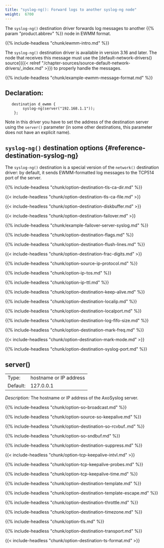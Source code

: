 ```yaml
---
title: "syslog-ng(): Forward logs to another syslog-ng node"
weight:  6700
---
```

<!-- DISCLAIMER: This file is based on the syslog-ng Open Source Edition documentation https://github.com/balabit/syslog-ng-ose-guides/commit/2f4a52ee61d1ea9ad27cb4f3168b95408fddfdf2 and is used under the terms of The syslog-ng Open Source Edition Documentation License. The file has been modified by Axoflow. -->

The `syslog-ng()` destination driver forwards log messages to another {{% param "product.abbrev" %}} node in EWMM format.

{{% include-headless "chunk/ewmm-intro.md" %}}

The `syslog-ng()` destination driver is available in version 3.16 and later. The node that receives this message must use the [default-network-drivers() source]({{< relref "/chapter-sources/source-default-network-drivers/_index.md" >}}) to properly handle the messages.

{{% include-headless "chunk/example-ewmm-message-format.md" %}}


## Declaration:

```shell
   destination d_ewmm {
        syslog-ng(server("192.168.1.1"));
    };
```

Note in this driver you have to set the address of the destination server using the `server()` parameter (in some other destinations, this parameter does not have an explicit name).

## `syslog-ng()` destination options {#reference-destination-syslog-ng}

The `syslog-ng()` destination is a special version of the `network()` destination driver: by default, it sends EWMM-formatted log messages to the TCP514 port of the server.

{{% include-headless "chunk/option-destination-tls-ca-dir.md" %}}

{{< include-headless "chunk/option-destination-tls-ca-file.md" >}}

{{< include-headless "chunk/option-destination-diskbuffer.md" >}}

{{< include-headless "chunk/option-destination-failover.md" >}}

{{% include-headless "chunk/example-failover-server-syslog.md" %}}

{{% include-headless "chunk/option-destination-flags.md" %}}

{{% include-headless "chunk/option-destination-flush-lines.md" %}}

{{< include-headless "chunk/option-destination-frac-digits.md" >}}

{{% include-headless "chunk/option-source-ip-protocol.md" %}}

{{% include-headless "chunk/option-ip-tos.md" %}}

{{% include-headless "chunk/option-ip-ttl.md" %}}

{{% include-headless "chunk/option-destination-keep-alive.md" %}}

{{% include-headless "chunk/option-destination-localip.md" %}}

{{% include-headless "chunk/option-destination-localport.md" %}}

{{% include-headless "chunk/option-destination-log-fifo-size.md" %}}

{{% include-headless "chunk/option-destination-mark-freq.md" %}}

{{< include-headless "chunk/option-destination-mark-mode.md" >}}

{{% include-headless "chunk/option-destination-syslog-port.md" %}}



## server()

|          |                        |
| -------- | ---------------------- |
| Type:    | hostname or IP address |
| Default: | 127.0.0.1              |

*Description:* The hostname or IP address of the AxoSyslog server.


{{% include-headless "chunk/option-so-broadcast.md" %}}

{{% include-headless "chunk/option-source-so-keepalive.md" %}}

{{% include-headless "chunk/option-destination-so-rcvbuf..md" %}}

{{% include-headless "chunk/option-so-sndbuf.md" %}}

{{% include-headless "chunk/option-destination-suppress.md" %}}

{{< include-headless "chunk/option-tcp-keepalive-intvl.md" >}}

{{% include-headless "chunk/option-tcp-keepalive-probes.md" %}}

{{% include-headless "chunk/option-tcp-keepalive-time.md" %}}

{{% include-headless "chunk/option-destination-template.md" %}}

{{% include-headless "chunk/option-destination-template-escape.md" %}}

{{% include-headless "chunk/option-destination-throttle.md" %}}

{{% include-headless "chunk/option-destination-timezone.md" %}}

{{% include-headless "chunk/option-tls.md" %}}

{{% include-headless "chunk/option-destination-transport.md" %}}

{{< include-headless "chunk/option-destination-ts-format.md" >}}
